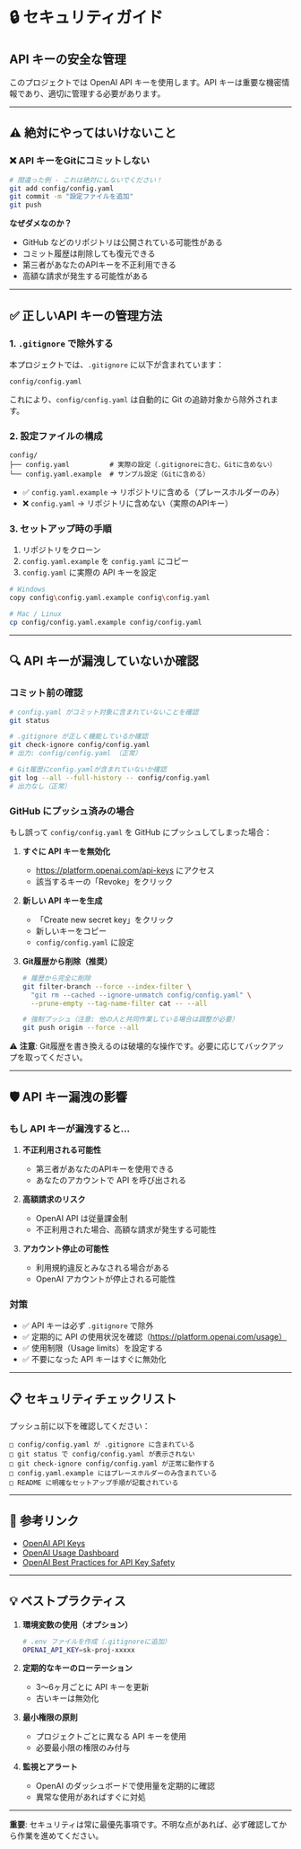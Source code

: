 # 🔒 セキュリティガイド

## API キーの安全な管理

このプロジェクトでは OpenAI API キーを使用します。API キーは重要な機密情報であり、適切に管理する必要があります。

---

## ⚠️ 絶対にやってはいけないこと

### ❌ API キーをGitにコミットしない

```bash
# 間違った例 - これは絶対にしないでください！
git add config/config.yaml
git commit -m "設定ファイルを追加"
git push
```

**なぜダメなのか？**
- GitHub などのリポジトリは公開されている可能性がある
- コミット履歴は削除しても復元できる
- 第三者があなたのAPIキーを不正利用できる
- 高額な請求が発生する可能性がある

---

## ✅ 正しいAPI キーの管理方法

### 1. `.gitignore` で除外する

本プロジェクトでは、`.gitignore` に以下が含まれています：

```
config/config.yaml
```

これにより、`config/config.yaml` は自動的に Git の追跡対象から除外されます。

### 2. 設定ファイルの構成

```
config/
├── config.yaml          # 実際の設定（.gitignoreに含む、Gitに含めない）
└── config.yaml.example  # サンプル設定（Gitに含める）
```

- ✅ `config.yaml.example` → リポジトリに含める（プレースホルダーのみ）
- ❌ `config.yaml` → リポジトリに含めない（実際のAPIキー）

### 3. セットアップ時の手順

1. リポジトリをクローン
2. `config.yaml.example` を `config.yaml` にコピー
3. `config.yaml` に実際の API キーを設定

```bash
# Windows
copy config\config.yaml.example config\config.yaml

# Mac / Linux
cp config/config.yaml.example config/config.yaml
```

---

## 🔍 API キーが漏洩していないか確認

### コミット前の確認

```bash
# config.yaml がコミット対象に含まれていないことを確認
git status

# .gitignore が正しく機能しているか確認
git check-ignore config/config.yaml
# 出力: config/config.yaml （正常）

# Git履歴にconfig.yamlが含まれていないか確認
git log --all --full-history -- config/config.yaml
# 出力なし（正常）
```

### GitHub にプッシュ済みの場合

もし誤って `config/config.yaml` を GitHub にプッシュしてしまった場合：

1. **すぐに API キーを無効化**
   - https://platform.openai.com/api-keys にアクセス
   - 該当するキーの「Revoke」をクリック

2. **新しい API キーを生成**
   - 「Create new secret key」をクリック
   - 新しいキーをコピー
   - `config/config.yaml` に設定

3. **Git履歴から削除（推奨）**
   ```bash
   # 履歴から完全に削除
   git filter-branch --force --index-filter \
     "git rm --cached --ignore-unmatch config/config.yaml" \
     --prune-empty --tag-name-filter cat -- --all
   
   # 強制プッシュ（注意: 他の人と共同作業している場合は調整が必要）
   git push origin --force --all
   ```

⚠️ **注意**: Git履歴を書き換えるのは破壊的な操作です。必要に応じてバックアップを取ってください。

---

## 🛡️ API キー漏洩の影響

### もし API キーが漏洩すると...

1. **不正利用される可能性**
   - 第三者があなたのAPIキーを使用できる
   - あなたのアカウントで API を呼び出される

2. **高額請求のリスク**
   - OpenAI API は従量課金制
   - 不正利用された場合、高額な請求が発生する可能性

3. **アカウント停止の可能性**
   - 利用規約違反とみなされる場合がある
   - OpenAI アカウントが停止される可能性

### 対策

- ✅ API キーは必ず `.gitignore` で除外
- ✅ 定期的に API の使用状況を確認（https://platform.openai.com/usage）
- ✅ 使用制限（Usage limits）を設定する
- ✅ 不要になった API キーはすぐに無効化

---

## 📋 セキュリティチェックリスト

プッシュ前に以下を確認してください：

```
□ config/config.yaml が .gitignore に含まれている
□ git status で config/config.yaml が表示されない
□ git check-ignore config/config.yaml が正常に動作する
□ config.yaml.example にはプレースホルダーのみ含まれている
□ README に明確なセットアップ手順が記載されている
```

---

## 🔗 参考リンク

- [OpenAI API Keys](https://platform.openai.com/api-keys)
- [OpenAI Usage Dashboard](https://platform.openai.com/usage)
- [OpenAI Best Practices for API Key Safety](https://platform.openai.com/docs/guides/safety-best-practices)

---

## 💡 ベストプラクティス

1. **環境変数の使用（オプション）**
   ```bash
   # .env ファイルを作成（.gitignoreに追加）
   OPENAI_API_KEY=sk-proj-xxxxx
   ```

2. **定期的なキーのローテーション**
   - 3〜6ヶ月ごとに API キーを更新
   - 古いキーは無効化

3. **最小権限の原則**
   - プロジェクトごとに異なる API キーを使用
   - 必要最小限の権限のみ付与

4. **監視とアラート**
   - OpenAI のダッシュボードで使用量を定期的に確認
   - 異常な使用があればすぐに対処

---

**重要**: セキュリティは常に最優先事項です。不明な点があれば、必ず確認してから作業を進めてください。

